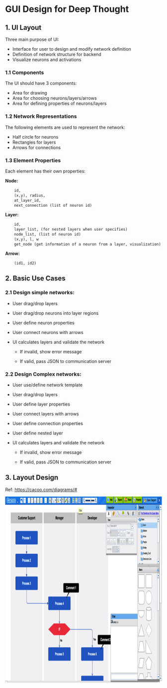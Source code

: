 # GUI Design for Deep Thought

## 1. UI Layout

Three main purpose of UI: 

* Interface for user to design and modify network definition
* Definition of network structure for backend
* Visualize neurons and activations


### 1.1 Components

The UI should have 3 components: 

* Area for drawing
* Area for choosing neurons/layers/arrows
* Area for defining properties of neurons/layers
	

### 1.2 Network Representations

The following elements are used to represent the network: 

* Half circle for neurons
* Rectangles for layers
* Arrows for connections


### 1.3 Element Properties

Each element has their own properties: 

**Node:**
```
	id,
	(x,y), radius,
	at_layer_id, 
	next_connection (list of neuron id)
```

**Layer:**
```
	id,
	layer_list, (for nested layers when user specifies)
	node_list, (list of neuron id)
	(x,y), l, w
	get_node (get information of a neuron from a layer, visualization)
```
		
**Arrow:**
```
	(id1, id2)
```



## 2. Basic Use Cases

### 2.1 Design simple networks: 

* User drag/drop layers

* User drag/drop neurons into layer regions

* User define neuron properties

* User connect neurons with arrows

* UI calculates layers and validate the network

  - If invalid, show error message

  - If valid, pass JSON to communication server

### 2.2 Design Complex networks: 

+ User use/define network template

+ User drag/drop layers

+ User define layer properties

+ User connect layers with arrows

+ User define connection properties

+ User define nested layer

+ UI calculates layers and validate the network

  - If invalid, show error message

  - If valid, pass JSON to communication server


## 3. Layout Design

Ref: https://cacoo.com/diagrams/# 

<img src="layout_01.png" width="1100" height="600">




